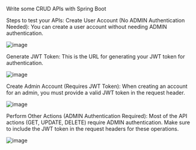 Write some CRUD APIs with Spring Boot

Steps to test your APIs:
Create User Account (No ADMIN Authentication Needed):
You can create a user account without needing ADMIN authentication.

![image](https://github.com/user-attachments/assets/adec67b2-326b-4691-bed5-5c35695f1858)

Generate JWT Token:
This is the URL for generating your JWT token for authentication.

![image](https://github.com/user-attachments/assets/44c1aa8c-ce8b-4936-8c56-9a0796efa571)

Create Admin Account (Requires JWT Token):
When creating an account for an admin, you must provide a valid JWT token in the request header.

![image](https://github.com/user-attachments/assets/f4c48ee8-60f6-4428-b2fc-33913cdf3276)

Perform Other Actions (ADMIN Authentication Required):
Most of the API actions (GET, UPDATE, DELETE) require ADMIN authentication. Make sure to include the JWT token in the request headers for these operations.

![image](https://github.com/user-attachments/assets/9c3b21be-dad2-4777-968d-5f7267bf54bf)
